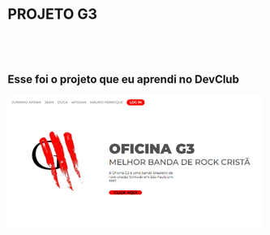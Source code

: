 <h1>PROJETO G3</h1>
<br>
<br>
<br>
<h2>Esse foi o projeto que eu aprendi no <a herf="https://rodolfomori.com.br/devclub">DevClub</a></h2>
<img src= "https://github.com/islopes/Projeto-G3/blob/main/PROJETO%2001/Imagem%20g3%20PC.png?raw=true">
